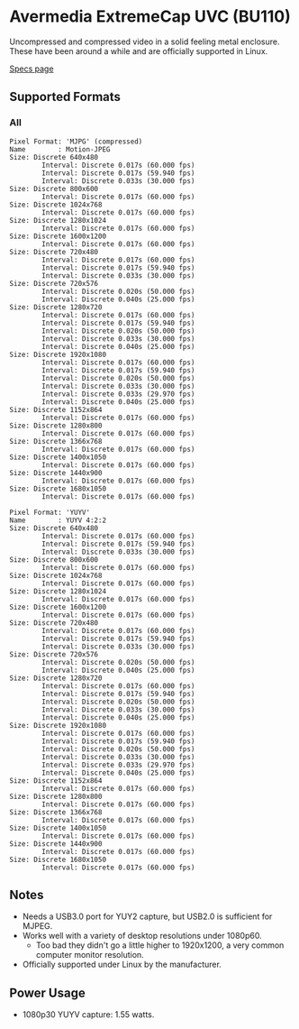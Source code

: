 # Avermedia ExtremeCap UVC (BU110)

Uncompressed and compressed video in a solid feeling metal enclosure. These have been around a while and are officially supported in Linux.

[Specs page](https://www.avermedia.com/us/product-detail/BU110)

## Supported Formats

### All

``` text
Pixel Format: 'MJPG' (compressed)
Name        : Motion-JPEG
Size: Discrete 640x480
        Interval: Discrete 0.017s (60.000 fps)
        Interval: Discrete 0.017s (59.940 fps)
        Interval: Discrete 0.033s (30.000 fps)
Size: Discrete 800x600
        Interval: Discrete 0.017s (60.000 fps)
Size: Discrete 1024x768
        Interval: Discrete 0.017s (60.000 fps)
Size: Discrete 1280x1024
        Interval: Discrete 0.017s (60.000 fps)
Size: Discrete 1600x1200
        Interval: Discrete 0.017s (60.000 fps)
Size: Discrete 720x480
        Interval: Discrete 0.017s (60.000 fps)
        Interval: Discrete 0.017s (59.940 fps)
        Interval: Discrete 0.033s (30.000 fps)
Size: Discrete 720x576
        Interval: Discrete 0.020s (50.000 fps)
        Interval: Discrete 0.040s (25.000 fps)
Size: Discrete 1280x720
        Interval: Discrete 0.017s (60.000 fps)
        Interval: Discrete 0.017s (59.940 fps)
        Interval: Discrete 0.020s (50.000 fps)
        Interval: Discrete 0.033s (30.000 fps)
        Interval: Discrete 0.040s (25.000 fps)
Size: Discrete 1920x1080
        Interval: Discrete 0.017s (60.000 fps)
        Interval: Discrete 0.017s (59.940 fps)
        Interval: Discrete 0.020s (50.000 fps)
        Interval: Discrete 0.033s (30.000 fps)
        Interval: Discrete 0.033s (29.970 fps)
        Interval: Discrete 0.040s (25.000 fps)
Size: Discrete 1152x864
        Interval: Discrete 0.017s (60.000 fps)
Size: Discrete 1280x800
        Interval: Discrete 0.017s (60.000 fps)
Size: Discrete 1366x768
        Interval: Discrete 0.017s (60.000 fps)
Size: Discrete 1400x1050
        Interval: Discrete 0.017s (60.000 fps)
Size: Discrete 1440x900
        Interval: Discrete 0.017s (60.000 fps)
Size: Discrete 1680x1050
        Interval: Discrete 0.017s (60.000 fps)

Pixel Format: 'YUYV'
Name        : YUYV 4:2:2
Size: Discrete 640x480
        Interval: Discrete 0.017s (60.000 fps)
        Interval: Discrete 0.017s (59.940 fps)
        Interval: Discrete 0.033s (30.000 fps)
Size: Discrete 800x600
        Interval: Discrete 0.017s (60.000 fps)
Size: Discrete 1024x768
        Interval: Discrete 0.017s (60.000 fps)
Size: Discrete 1280x1024
        Interval: Discrete 0.017s (60.000 fps)
Size: Discrete 1600x1200
        Interval: Discrete 0.017s (60.000 fps)
Size: Discrete 720x480
        Interval: Discrete 0.017s (60.000 fps)
        Interval: Discrete 0.017s (59.940 fps)
        Interval: Discrete 0.033s (30.000 fps)
Size: Discrete 720x576
        Interval: Discrete 0.020s (50.000 fps)
        Interval: Discrete 0.040s (25.000 fps)
Size: Discrete 1280x720
        Interval: Discrete 0.017s (60.000 fps)
        Interval: Discrete 0.017s (59.940 fps)
        Interval: Discrete 0.020s (50.000 fps)
        Interval: Discrete 0.033s (30.000 fps)
        Interval: Discrete 0.040s (25.000 fps)
Size: Discrete 1920x1080
        Interval: Discrete 0.017s (60.000 fps)
        Interval: Discrete 0.017s (59.940 fps)
        Interval: Discrete 0.020s (50.000 fps)
        Interval: Discrete 0.033s (30.000 fps)
        Interval: Discrete 0.033s (29.970 fps)
        Interval: Discrete 0.040s (25.000 fps)
Size: Discrete 1152x864
        Interval: Discrete 0.017s (60.000 fps)
Size: Discrete 1280x800
        Interval: Discrete 0.017s (60.000 fps)
Size: Discrete 1366x768
        Interval: Discrete 0.017s (60.000 fps)
Size: Discrete 1400x1050
        Interval: Discrete 0.017s (60.000 fps)
Size: Discrete 1440x900
        Interval: Discrete 0.017s (60.000 fps)
Size: Discrete 1680x1050
        Interval: Discrete 0.017s (60.000 fps)
```

## Notes

- Needs a USB3.0 port for YUY2 capture, but USB2.0 is sufficient for MJPEG.
- Works well with a variety of desktop resolutions under 1080p60.
  - Too bad they didn't go a little higher to 1920x1200, a very common computer monitor resolution.
- Officially supported under Linux by the manufacturer.

## Power Usage

- 1080p30 YUYV capture: 1.55 watts.
